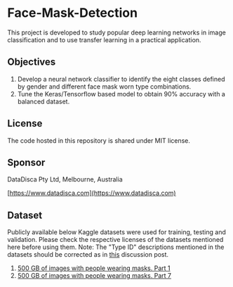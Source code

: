 # Face-Mask-Detection

This project is developed to study popular deep learning networks in image classification and to use transfer learning in a practical application.  

## Objectives

1. Develop a neural network classifier to identify the eight classes defined by gender and different face mask worn type combinations.
1. Tune the Keras/Tensorflow based model to obtain 90% accuracy with a balanced dataset.

## License

The code hosted in this repository is shared under MIT license.

## Sponsor

DataDisca Pty Ltd, Melbourne, Australia

[https://www.datadisca.com](https://www.datadisca.com)

## Dataset

Publicly available below Kaggle datasets were used for training, testing and validation. Please check the respective licenses of the datasets mentioned here before using them.
Note: The "Type ID" descriptions mentioned in the datasets should be corrected as in [this](https://www.kaggle.com/tapakah68/medical-masks-part1/discussion/254996) discussion post.

1. [500 GB of images with people wearing masks. Part 1](https://www.kaggle.com/tapakah68/medical-masks-part1/)
2. [500 GB of images with people wearing masks. Part 7](https://www.kaggle.com/tapakah68/medical-masks-part7)
